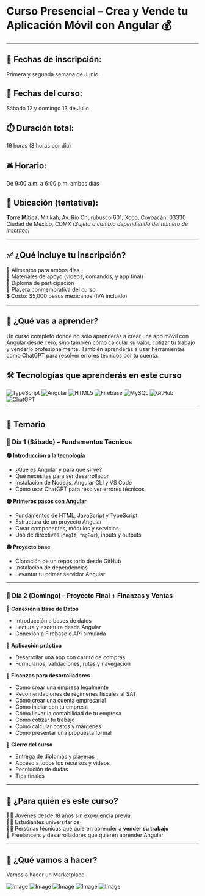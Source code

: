 # Curso Presencial – Crea y Vende tu Aplicación Móvil con Angular 💰

---

## 📆 Fechas de inscripción:
Primera y segunda semana de Junio

## 📅 Fechas del curso:
Sábado 12 y domingo 13 de Julio

## ⏱️ Duración total:
16 horas (8 horas por día)

## 🛎️ Horario:
De 9:00 a.m. a 6:00 p.m. ambos días

## 📍 Ubicación (tentativa):
**Torre Mítica**, Mitikah, Av. Río Churubusco 601, Xoco, Coyoacán, 03330 Ciudad de México, CDMX
*(Sujeta a cambio dependiendo del número de inscritos)*

---

## ✅ ¿Qué incluye tu inscripción?
🍱 Alimentos para ambos días  
🧳 Materiales de apoyo (videos, comandos, y app final)  
📜 Diploma de participación  
👕 Playera conmemorativa del curso  
💲 Costo: $5,000 pesos mexicanos (IVA incluido)

---

## 🧠 ¿Qué vas a aprender?

Un curso completo donde no solo aprenderás a crear una app móvil con Angular desde cero, sino también cómo calcular su valor, cotizar tu trabajo y venderlo profesionalmente. También aprenderás a usar herramientas como ChatGPT para resolver errores técnicos por tu cuenta.

## 🛠️ Tecnologías que aprenderás en este curso

![TypeScript](https://img.shields.io/badge/TypeScript-3178C6?style=for-the-badge&logo=typescript&logoColor=white)
![Angular](https://img.shields.io/badge/Angular-DD0031?style=for-the-badge&logo=angular&logoColor=white)
![HTML5](https://img.shields.io/badge/HTML5-E34F26?style=for-the-badge&logo=html5&logoColor=white)
![Firebase](https://img.shields.io/badge/Firebase-FFCA28?style=for-the-badge&logo=firebase&logoColor=black)
![MySQL](https://img.shields.io/badge/MySQL-4479A1?style=for-the-badge&logo=mysql&logoColor=white)
![GitHub](https://img.shields.io/badge/GitHub-181717?style=for-the-badge&logo=github&logoColor=white)
![ChatGPT](https://img.shields.io/badge/ChatGPT-00A67E?style=for-the-badge&logo=openai&logoColor=white)

---

## 🧾 Temario

### 🔰 Día 1 (Sábado) – Fundamentos Técnicos

**🟢 Introducción a la tecnología**
- ¿Qué es Angular y para qué sirve?
- Qué necesitas para ser desarrollador
- Instalación de Node.js, Angular CLI y VS Code
- Cómo usar ChatGPT para resolver errores técnicos

**🟢 Primeros pasos con Angular**
- Fundamentos de HTML, JavaScript y TypeScript
- Estructura de un proyecto Angular
- Crear componentes, módulos y servicios
- Uso de directivas (`*ngIf`, `*ngFor`), inputs y outputs

**🟢 Proyecto base**
- Clonación de un repositorio desde GitHub
- Instalación de dependencias
- Levantar tu primer servidor Angular

---

### 🚀 Día 2 (Domingo) – Proyecto Final + Finanzas y Ventas

**🔵 Conexión a Base de Datos**
- Introducción a bases de datos
- Lectura y escritura desde Angular
- Conexión a Firebase o API simulada

**🔵 Aplicación práctica**
- Desarrollar una app con carrito de compras
- Formularios, validaciones, rutas y navegación

**🔵 Finanzas para desarrolladores**
- Cómo crear una empresa legalmente
- Recomendaciones de régimenes fiscales al SAT
- Cómo crear una cuenta empresarial
- Cómo iniciar con tu empresa
- Cómo llevar la contabilidad de tu empresa
- Cómo cotizar tu trabajo
- Cómo calcular costos y márgenes
- Cómo presentar una propuesta formal

**🔵 Cierre del curso**
- Entrega de diplomas y playeras
- Acceso a todos los recursos y videos
- Resolución de dudas
- Tips finales

---

## 🎯 ¿Para quién es este curso?

👨‍🎓 Jóvenes desde 18 años sin experiencia previa  
👩‍💻 Estudiantes universitarios  
🧑‍🔧 Personas técnicas que quieren aprender a **vender su trabajo**  
🧠 Freelancers y desarrolladores que quieren aprender Angular

---

## 📲 ¿Qué vamos a hacer?

Vamos a hacer un Marketplace

![Image](https://github.com/user-attachments/assets/9a7be8a3-4f0e-444a-baa2-e9ae105a63cc)
![Image](https://github.com/user-attachments/assets/3f9437ae-b565-44fd-9feb-9107a71710f4)
![Image](https://github.com/user-attachments/assets/397d4626-01dd-471e-afe1-502faa52a250)
![Image](https://github.com/user-attachments/assets/c4383512-7a56-43cd-9d1c-950680ff815c)
![Image](https://github.com/user-attachments/assets/e7c5b858-5355-4382-9a60-19174fad6bf4)
